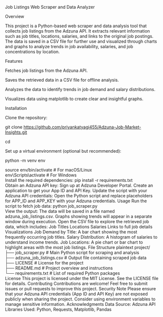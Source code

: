 Job Listings Web Scraper and Data Analyzer

Overview

This project is a Python-based web scraper and data analysis tool that collects job listings from the Adzuna API. It extracts relevant information such as job titles, locations, salaries, and links to the original job postings. The data is saved in a CSV file for further use and visualized through charts and graphs to analyze trends in job availability, salaries, and job concentrations by location.

Features

Fetches job listings from the Adzuna API.

Saves the retrieved data in a CSV file for offline analysis.

Analyzes the data to identify trends in job demand and salary distributions.

Visualizes data using matplotlib to create clear and insightful graphs.

Installation

Clone the repository:

git clone <https://github.com/priyankatyagi455/Adzuna-Job-Market-Insights.git>  

cd <Adzuna-Job-Market-Insights> 

Set up a virtual environment (optional but recommended):

python -m venv env  

source env/bin/activate  # For macOS/Linux  
env\Scripts\activate     # For Windows  
Install the required dependencies:
pip install -r requirements.txt  
Obtain an Adzuna API key:
Sign up at Adzuna Developer Portal.
Create an application to get your App ID and API Key.
Update the script with your Adzuna API credentials:
Open the Python script and replace placeholders for APP_ID and APP_KEY with your Adzuna credentials.
Usage
Run the script to fetch job data:
python job_scraper.py  
View the output:
The data will be saved in a file named adzuna_job_listings.csv.
Graphs showing trends will appear in a separate window during execution.
Open the CSV file to explore the retrieved job data, which includes:
Job Titles
Locations
Salaries
Links to full job details
Visualizations
Job Demand by Title: A bar chart showing the most frequently occurring job titles.
Salary Distribution: A histogram of salaries to understand income trends.
Job Locations: A pie chart or bar chart to highlight areas with the most job listings.
File Structure
plaintext
project/  
├── job_scraper.py       # Main Python script for scraping and analysis  
├── adzuna_job_listings.csv # Output file containing scraped job data  
├── LICENSE              # License for the project  
├── README.md            # Project overview and instructions  
└── requirements.txt     # List of required Python packages  
License
This project is licensed under the MIT License. See the LICENSE file for details.
Contributing
Contributions are welcome! Feel free to submit issues or pull requests to improve this project.
Security Note
Please ensure that your Adzuna API credentials (App ID and API Key) are not exposed publicly when sharing the project. Consider using environment variables to manage sensitive information.
Acknowledgments
Data Source: Adzuna API
Libraries Used: Python, Requests, Matplotlib, Pandas
